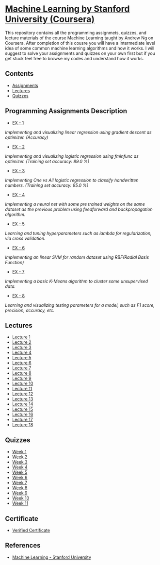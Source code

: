 # [Machine Learning by Stanford University (Coursera)](https://www.coursera.org/learn/machine-learning/)
This repository contains all the programming assignmets, quizzes, and lecture materials of the course Machine Learning taught by Andrew Ng on Coursera. After completion of this cousre you will have a intermediate level idea of some common machine learning algorithms and how it works. I will suggest to solve your assignments and quizzes on your own first but if you get stuck feel free to browse my codes and understand how it works.
## Contents
* [Assignments](https://github.com/SHANK885/Machine-Learning-Andrew-Ng/tree/master/Assignments)
* [Lectures](https://github.com/SHANK885/Machine-Learning-Andrew-Ng/tree/master/Lectures)
* [Quizzes](https://github.com/SHANK885/Machine-Learning-Andrew-Ng/tree/master/Quizzes)
## Programming Assignments Description
* [EX - 1](https://github.com/SHANK885/Machine-Learning-Andrew-Ng/tree/master/Assignments/machine-learning-ex1)

_Implementing and visualizing linear regression using gradient descent as optimizer. (Accuracy)_
* [EX - 2](https://github.com/SHANK885/Machine-Learning-Andrew-Ng/tree/master/Assignments/machine-learning-ex2)

*Implementing and visualizing logistic regression using fminfunc as optimizer. (Training set accuracy: 89.0 %)*
* [EX - 3](https://github.com/SHANK885/Machine-Learning-Andrew-Ng/tree/master/Assignments/machine-learning-ex3)

*Implementing One vs All logistic regression to classify handwritten numbers. (Training set accuracy: 95.0 %)*
* [EX - 4](https://github.com/SHANK885/Machine-Learning-Andrew-Ng/tree/master/Assignments/machine-learning-ex4)

*Implementing a neural net with some pre trained weights on the same dataset as the previous problem using feedforward and backpropagation algorithm.*
* [EX - 5](https://github.com/SHANK885/Machine-Learning-Andrew-Ng/tree/master/Assignments/machine-learning-ex5)

*Learning and tuning hyperparameters such as lambda for regularization, via cross validation.*
* [EX - 6](https://github.com/SHANK885/Machine-Learning-Andrew-Ng/tree/master/Assignments/machine-learning-ex6)

*Implementing an linear SVM for random dataset using RBF(Radial Basis Function)*
* [EX - 7](https://github.com/SHANK885/Machine-Learning-Andrew-Ng/tree/master/Assignments/machine-learning-ex7)

*Implementing a basic K-Means algorithm to cluster some unsupervised data.*
* [EX - 8](https://github.com/SHANK885/Machine-Learning-Andrew-Ng/tree/master/Assignments/machine-learning-ex8)

*Learning and visualizing testing parameters for a model, such as F1 score, precision, accuracy, etc.*
## Lectures
* [Lecture 1](https://github.com/SHANK885/Machine-Learning-Andrew-Ng/blob/master/Lectures/Lecture1.pdf)
* [Lecture 2](https://github.com/SHANK885/Machine-Learning-Andrew-Ng/blob/master/Lectures/Lecture2.pdf)
* [Lecture 3](https://github.com/SHANK885/Machine-Learning-Andrew-Ng/blob/master/Lectures/Lecture3.pdf)
* [Lecture 4](https://github.com/SHANK885/Machine-Learning-Andrew-Ng/blob/master/Lectures/Lecture4.pdf)
* [Lecture 5](https://github.com/SHANK885/Machine-Learning-Andrew-Ng/blob/master/Lectures/Lecture5.pdf)
* [Lecture 6](https://github.com/SHANK885/Machine-Learning-Andrew-Ng/blob/master/Lectures/Lecture6.pdf)
* [Lecture 7](https://github.com/SHANK885/Machine-Learning-Andrew-Ng/blob/master/Lectures/Lecture7.pdf)
* [Lecture 8](https://github.com/SHANK885/Machine-Learning-Andrew-Ng/blob/master/Lectures/Lecture8.pdf)
* [Lecture 9](https://github.com/SHANK885/Machine-Learning-Andrew-Ng/blob/master/Lectures/Lecture9.pdf)
* [Lecture 10](https://github.com/SHANK885/Machine-Learning-Andrew-Ng/blob/master/Lectures/Lecture10.pdf)
* [Lecture 11](https://github.com/SHANK885/Machine-Learning-Andrew-Ng/blob/master/Lectures/Lecture11.pdf)
* [Lecture 12](https://github.com/SHANK885/Machine-Learning-Andrew-Ng/blob/master/Lectures/Lecture12.pdf)
* [Lecture 13](https://github.com/SHANK885/Machine-Learning-Andrew-Ng/blob/master/Lectures/Lecture13.pdf)
* [Lecture 14](https://github.com/SHANK885/Machine-Learning-Andrew-Ng/blob/master/Lectures/Lecture14.pdf)
* [Lecture 15](https://github.com/SHANK885/Machine-Learning-Andrew-Ng/blob/master/Lectures/Lecture15.pdf)
* [Lecture 16](https://github.com/SHANK885/Machine-Learning-Andrew-Ng/blob/master/Lectures/Lecture16.pdf)
* [Lecture 17](https://github.com/SHANK885/Machine-Learning-Andrew-Ng/blob/master/Lectures/Lecture17.pdf)
* [Lecture 18](https://github.com/SHANK885/Machine-Learning-Andrew-Ng/blob/master/Lectures/Lecture18.pdf)
## Quizzes
* [Week 1](https://github.com/SHANK885/Machine-Learning-Andrew-Ng/tree/master/Quizzes/Week%201)
* [Week 2](https://github.com/SHANK885/Machine-Learning-Andrew-Ng/tree/master/Quizzes/Week%202)
* [Week 3](https://github.com/SHANK885/Machine-Learning-Andrew-Ng/tree/master/Quizzes/Week%203)
* [Week 4](https://github.com/SHANK885/Machine-Learning-Andrew-Ng/tree/master/Quizzes/Week%204)
* [Week 5](https://github.com/SHANK885/Machine-Learning-Andrew-Ng/tree/master/Quizzes/Week%205)
* [Week 6](https://github.com/SHANK885/Machine-Learning-Andrew-Ng/tree/master/Quizzes/Week%206)
* [Week 7](https://github.com/SHANK885/Machine-Learning-Andrew-Ng/tree/master/Quizzes/Week%207)
* [Week 8](https://github.com/SHANK885/Machine-Learning-Andrew-Ng/tree/master/Quizzes/Week%208)
* [Week 9](https://github.com/SHANK885/Machine-Learning-Andrew-Ng/tree/master/Quizzes/Week%209)
* [Week 10](https://github.com/SHANK885/Machine-Learning-Andrew-Ng/tree/master/Quizzes/Week%2010)
* [Week 11](https://github.com/SHANK885/Machine-Learning-Andrew-Ng/tree/master/Quizzes/Week%2011)

## Certificate
* [Verified Certificate](https://www.coursera.org/account/accomplishments/certificate/F5FU2ZGVW2AB)
## References
* [Machine Learning - Stanford University](https://www.coursera.org/learn/machine-learning/)
